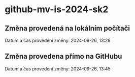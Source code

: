 # github-mv-is-2024-sk2

## Změna provedená na lokálním počítači
Datum a čas provedení změny: 2024-09-26, 13:28

## Změna provedena přímo na GitHubu
Datum a čas provedení změny: 2024-09-26, 13:45
